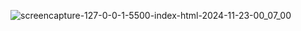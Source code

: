 ![screencapture-127-0-0-1-5500-index-html-2024-11-23-00_07_00](https://github.com/user-attachments/assets/b248ca22-4345-4c59-bc7f-8b584dbf3de7)
